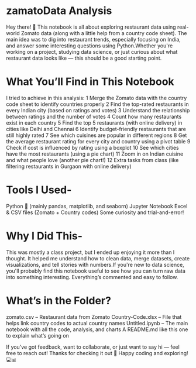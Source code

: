 # zamatoData Analysis
Hey there! 👋
This notebook is all about exploring restaurant data using real-world Zomato data (along with a little help from a country code sheet). The main idea was to dig into restaurant trends, especially focusing on India, and answer some interesting questions using Python.Whether you're working on a project, studying data science, or just curious about what restaurant data looks like — this should be a good starting point.

# What You’ll Find in This Notebook
I tried to achieve in this analysis:
1  Merge the Zomato data with the country code sheet to identify countries properly
2  Find the top-rated restaurants in every Indian city (based on ratings and votes)
3  Understand the relationship between ratings and the number of votes
4  Count how many restaurants exist in each country
5  Find the top 5 restaurants (with online delivery) in cities like Delhi and Chennai
6  Identify budget-friendly restaurants that are still highly rated
7  See which cuisines are popular in different regions
8  Get the average restaurant rating for every city and country using a pivot table
9  Check if cost is influenced by rating using a boxplot
10 See which cities have the most restaurants (using a pie chart)
11 Zoom in on Indian cuisine and what people love (another pie chart!)
12 Extra tasks from class (like filtering restaurants in Gurgaon with online delivery)


# Tools I Used-
Python 🐍 (mainly pandas, matplotlib, and seaborn)
Jupyter Notebook
Excel & CSV files (Zomato + Country codes)
Some curiosity and trial-and-error!

# Why I Did This-
This was mostly a class project, but I ended up enjoying it more than I thought. It helped me understand how to clean data, merge datasets, create visualizations, and tell stories with numbers.If you're new to data science, you'll probably find this notebook useful to see how you can turn raw data into something interesting. Everything’s commented and easy to follow.

# What’s in the Folder?
zomato.csv – Restaurant data from Zomato
Country-Code.xlsx – File that helps link country codes to actual country names
Untitled.ipynb – The main notebook with all the code, analysis, and charts
A README.md like this one to explain what’s going on


If you’ve got feedback, want to collaborate, or just want to say hi — feel free to reach out!
Thanks for checking it out 🙌
Happy coding and exploring! 💻📊
